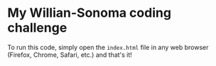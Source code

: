 # My Willian-Sonoma coding challenge

To run this code, simply open the `index.html` file in any web browser (Firefox, Chrome, Safari, etc.) and that's it! 